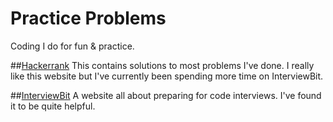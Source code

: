 # Practice Problems
Coding I do for fun &amp; practice.

##[Hackerrank](https://www.hackerrank.com/) 
This contains solutions to most problems I've done.  I really like this website but I've currently been spending more time on InterviewBit.  

##[InterviewBit](https://www.interviewbit.com/)
A website all about preparing for code interviews.  I've found it to be quite helpful.  
